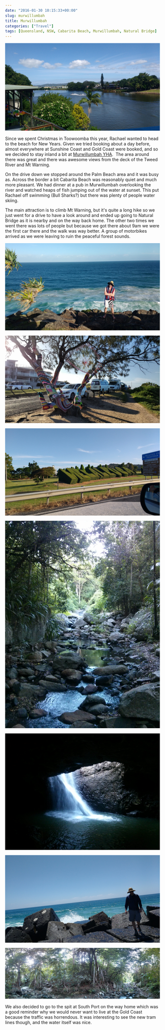 ```yaml
---
date: "2016-01-30 10:15:33+00:00"
slug: murwillumbah
title: Murwillumbah
categories: ["Travel"]
tags: [Queensland, NSW, Cabarita Beach, Murwillumbah, Natural Bridge]
---
```


![tweed river](tweed-river.jpg)

Since we spent Christmas in Toowoomba this year, Rachael wanted to head to the beach for New Years. Given we tried booking about a day before, almost everywhere at Sunshine Coast and Gold Coast were booked, and so we decided to stay inland a bit at [Murwillumbah YHA](https://www.google.com.au/maps/place/Murwillumbah+YHA).  The area around there was great and there was awesome views from the deck of the Tweed River and Mt Warning.

On the drive down we stopped around the Palm Beach area and it was busy as. Across the border a bit Cabarita Beach was reasonably quiet and much more pleasant. We had dinner at a pub in Murwillumbah overlooking the river and watched heaps of fish jumping out of the water at sunset. This put Rachael off swimming (Bull Sharks?) but there was plenty of people water skiing.

The main attraction is to climb Mt Warning, but it's quite a long hike so we just went for a drive to have a look around and ended up going to Natural Bridge as it is nearby and on the way back home. The other two times we went there was lots of people but because we got there about 9am we were the first car there and the walk was way better. A group of motorbikes arrived as we were leaving to ruin the peaceful forest sounds.

![IMG_20160101_170006737](img_20160101_170006737.jpg "Cabarita Beach")

![IMG_20160101_171448688](img_20160101_171448688.jpg "Cabarita Beach")

![IMG_20160101_173619733](img_20160101_173619733.jpg "Interesting Cemetery Sign")

![IMG_20160102_060245](img_20160102_060245.jpg "Bottom of Mt Warning")

![IMG_20160102_081158](img_20160102_081158.jpg "Natural Bridge")

![IMG_20160102_095100793](img_20160102_095100793.jpg "The Spit at Southport")

![PANO_20160102_070312](pano_20160102_070312.jpg "Bottom of Mt Warning")

We also decided to go to the spit at South Port on the way home which was a good reminder why we would never want to live at the Gold Coast because the traffic was horrendous. It was interesting to see the new tram lines though, and the water itself was nice.
